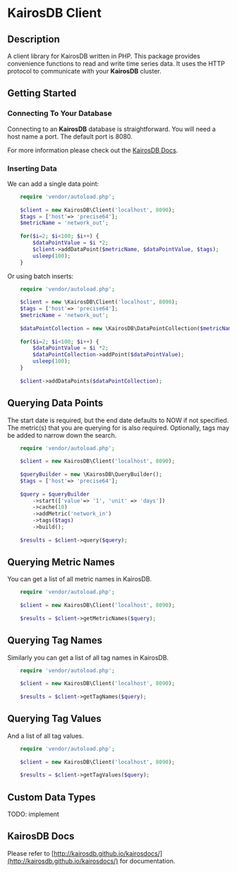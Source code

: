 # KairosDB Client

## Description

A client library for KairosDB written in PHP.
This package provides convenience functions to read and write time series data.
It uses the HTTP protocol to communicate with your **KairosDB** cluster.

## Getting Started

### Connecting To Your Database

Connecting to an **KairosDB** database is straightforward. You will need a host
name a port. The default port is 8080.

For more information please check out the
[KairosDB Docs](http://kairosdb.github.io/kairosdocs/index.html).

### Inserting Data

We can add a single data point:

```php
    require 'vendor/autoload.php';
    
    $client = new KairosDB\Client('localhost', 8090);
    $tags = ['host'=> 'precise64'];
    $metricName = 'network_out';
    
    for($i=2; $i<100; $i++) {
        $dataPointValue = $i *2;
        $client->addDataPoint($metricName, $dataPointValue, $tags);
        usleep(100);
    }

```

Or using batch inserts:

```php
    require 'vendor/autoload.php';
    
    $client = new \KairosDB\Client('localhost', 8090);
    $tags = ['host'=> 'precise64'];
    $metricName = 'network_out';
    
    $dataPointCollection = new \KairosDB\DataPointCollection($metricName, $tags);
    
    for($i=2; $i<100; $i++) {
        $dataPointValue = $i *2;    
        $dataPointCollection->addPoint($dataPointValue);
        usleep(100);
    }
    
    $client->addDataPoints($dataPointCollection);
```


## Querying Data Points

The start date is required, but the end date defaults to NOW if not specified. The metric(s) that you are querying for is also required.
Optionally, tags may be added to narrow down the search.

```php
    require 'vendor/autoload.php';
    
    $client = new KairosDB\Client('localhost', 8090);
    
    $queryBuilder = new \KairosDB\QueryBuilder();
    $tags = ['host'=> 'precise64'];
    
    $query = $queryBuilder
        ->start(['value'=> '1', 'unit' => 'days'])
        ->cache(10)
        ->addMetric('network_in')
        ->tags($tags)
        ->build();
    
    $results = $client->query($query);
```


## Querying Metric Names

You can get a list of all metric names in KairosDB.

```php
    require 'vendor/autoload.php';
    
    $client = new KairosDB\Client('localhost', 8090);
  
    $results = $client->getMetricNames($query);
```


## Querying Tag Names
Similarly you can get a list of all tag names in KairosDB.

```php
    require 'vendor/autoload.php';
    
    $client = new KairosDB\Client('localhost', 8090);
  
    $results = $client->getTagNames($query);
```
	
## Querying Tag Values
And a list of all tag values.

```php
    require 'vendor/autoload.php';
    
    $client = new KairosDB\Client('localhost', 8090);
  
    $results = $client->getTagValues($query);
```


## Custom Data Types
TODO: implement

## KairosDB Docs

Please refer to
[http://kairosdb.github.io/kairosdocs/](http://kairosdb.github.io/kairosdocs/)
for documentation.